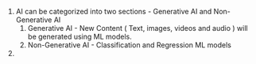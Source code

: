 1. AI can be categorized into two sections - Generative AI and Non-Generative AI
    1. Generative AI - New Content ( Text, images, videos and audio ) will be generated using ML models. 
    2. Non-Generative AI - Classification and Regression ML models
2. 